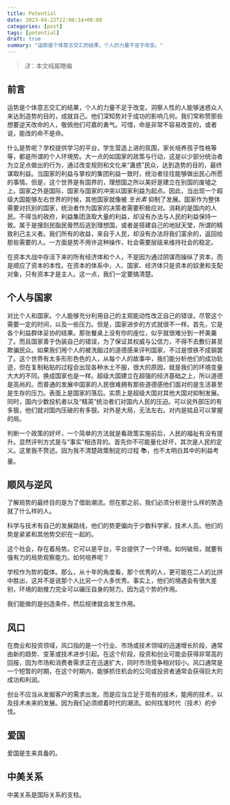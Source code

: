 ```yaml
---
title: Potential
date: 2023-04-22T22:08:14+08:00
categories: [post]
tags: [potential]
draft: true
summary: "运势是个体意志交汇的结果，个人的力量不足于改变。"
---
```


>    *注*：本文纯属瞎编

## 前言

运势是个体意志交汇的结果，个人的力量不足于改变。洞察人性的人能够迷惑众人来达到造势的目的，成就自己。他们深知势对于成功的影响几何。我们常称赞那些想要逆天改命的人，敬佩他们可嘉的勇气。可惜，命是非常不容易改变的，或者说，能改的命不是命。

什么是势呢？学校提供学习的平台，学生营造上进的氛围，家长培养孩子性格等等，都是所谓的个人环境势。大一点的如国家的政策与行动，这是以少部分统治者为立足点做出的行为，通过改变规则和文化来“蛊惑”民众，达到造势的目的，最终谋取利益。当国家的利益与掌权的集团利益一致时，统治者往往能够做出民心所愿的事情。但是，这个世界是有国界的，理想国之所以美好是建立在别国的废墟之上。国家之外是国际，国家与国家的冲突以国家利益为起点。因此，当出现一个超级大国能够左右世界的时候，其他国家就像被 *生长素* 抑制了发展。国家作为整体需要对抗别的国家，统治者作为国家的决策者需要积极应对。消耗的是国内的人民。不得当的政府，利益集团汲取大量的利益，却没有办法与人民的利益保持一致。属于是搜刮民脂民膏然后逃到理想国，或者是搭建自己的地狱天堂，所谓的精致利己主义者。我们所有的收益，来自于人民，却没有办法将我们富余的，返回给那些需要的人。一方面是势不用许这种操作，社会需要层级来维持社会的稳定。

在资本大战中存活下来的所有经济体和个人，不是因为通过阴谋而操纵了资本，而是顺应了资本的本性。在资本的体系中，人、国家、经济体只是资本的奴隶和支配对象，只有资本才是主人。这一点，我们一定要搞清楚。

## 个人与国家

对比个人和国家。个人能够充分利用自己的主观能动性改正自己的错误，尽管这个需要一定的时间，以及一些压力。但是，国家进步的方式就很不一样。首先，它是各个利益群体妥协的结果。那张餐桌上没有你的座位，似乎就很难分到一杯美羹了。而且国家善于伪装自己的错误，为了保证其权威与公信力，不得不去敷衍甚至欺骗民众。如果我们用个人的被洗脑过的道德感来评判国家，不过是恨铁不成钢罢了。这个世界有太多形形色色的人，从每个人的故事中，我们能分析他们的成功轨迹，但在复制粘贴的过程会出现各种水土不服，很大的原因，就是我们的环境变量大大的不同。换成国家也是一样。超级大国建立在超强的经济基础之上，所以道德是高尚的。而普通的发展中国家的人民很难拥有那些道德感他们面对的是生活甚至是生存的压力。表面上是国家的落后。实质上是超级大国对其他大国对抑制发展。同时，国内少数投机者以及“精英”统治者们对国内人民的压迫。可以说外部压的有多狠，他们就对国内压破的有多狠。对外是大局，无法左右。对内是姑且可以掌握的局。

判断一个政策的好坏，一个简单的方法就是看政策实施前后，人民的福祉有没有提升。显然评判方式是与“事实”相违背的。首先你不可能量化好坏，其次是人民的定义。这里我不赘述。因为我不清楚政策制定的过程 📚，也不太明白其中的利益考量。

## 顺风与逆风

了解局势的最终目的是为了借助潮流。但在那之前，我们必须分析是什么样的势造就了什么样的人。

科学与技术有自己的发展路线，他们的势更偏向于少数科学家，技术人员。他们的势是紧紧和其他势交织在一起的。

这个社会，存在着局势。它可以是平台，平台提供了一个环境。如何破局，就要有强有力的局势观察能力。如何培养呢？

学校作为势的载体。那么，从十年的角度看，那个优秀的人，更可能在二人的比拼中胜出，这并不是说那个人比另一个人多优秀。事实上，他们的境遇会有很大差别，环境的助推力完全可以碾压自身的努力。因为这个势的作用。

我们能做的是创造条件，然后规律就会发生作用。

## 风口

在商业和投资领域，风口指的是一个行业、市场或技术领域的迅速增长阶段，通常由新的趋势、变革或技术进步引起。在这个阶段，投资和创业可能会获得非常高的回报，因为市场和消费者需求正在迅速扩大，同时市场竞争相对较小。风口通常是一个短暂的时期，在这个时期内，能够抓住机会的公司或投资者通常会获得巨大的成功和利润。

创业不应当从发掘客户的需求出发。而是应当立足于现有的技术，能用的技术，以及技术未来的发展。因为我们必须顺着时代的潮流。如何找准时代（技术）的步伐。

## 爱国

爱国是生来具备的。

## 中美关系

中美关系是国际关系的支柱。



